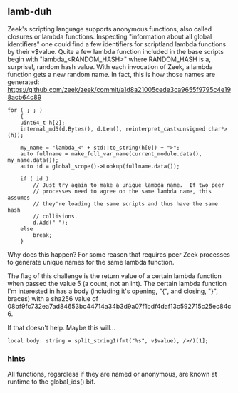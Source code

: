 ## lamb-duh

Zeek's scripting language supports anonymous functions, also called closures or lambda functions. Inspecting "information about all global identifiers" one could find a few identifiers for scriptland lambda functions by their v$value. Quite a few lambda function included in the base scripts begin with "lambda_<RANDOM_HASH>" where RANDOM_HASH is a, surprise!, random hash value. With each invocation of Zeek, a lambda function gets a new random name. In fact, this is how those names are generated: https://github.com/zeek/zeek/commit/a1d8a21005cede3ca9655f9795c4e198acb64c89

    for ( ; ; )
        {
        uint64_t h[2];
        internal_md5(d.Bytes(), d.Len(), reinterpret_cast<unsigned char*>(h));

        my_name = "lambda_<" + std::to_string(h[0]) + ">";
        auto fullname = make_full_var_name(current_module.data(), my_name.data());
        auto id = global_scope()->Lookup(fullname.data());

        if ( id )
            // Just try again to make a unique lambda name.  If two peer
            // processes need to agree on the same lambda name, this assumes
            // they're loading the same scripts and thus have the same hash
            // collisions.
            d.Add(" ");
        else
            break;
        }

Why does this happen? For some reason that requires peer Zeek processes to generate unique names for the same lambda function.

The flag of this challenge is the return value of a certain lambda function when passed the value 5 (a count, not an int). The certain lambda function I'm interested in has a body (including it's opening, "{", and closing, "}", braces) with a sha256 value of 08bf9fc732ea7ad84653bc44714a34b3d9a07f1bdf4daf13c592715c25ec84c6.

If that doesn't help. Maybe this will...

    local body: string = split_string1(fmt("%s", v$value), />/)[1];

### hints

All functions, regardless if they are named or anonymous, are known at runtime to the global_ids() bif.
